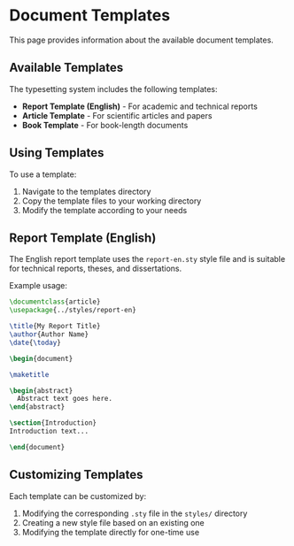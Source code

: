 # Document Templates

This page provides information about the available document templates.

## Available Templates

The typesetting system includes the following templates:

- **Report Template (English)** - For academic and technical reports
- **Article Template** - For scientific articles and papers
- **Book Template** - For book-length documents

## Using Templates

To use a template:

1. Navigate to the templates directory
2. Copy the template files to your working directory
3. Modify the template according to your needs

## Report Template (English)

The English report template uses the `report-en.sty` style file and is suitable for technical reports, theses, and dissertations.

Example usage:

```tex
\documentclass{article}
\usepackage{../styles/report-en}

\title{My Report Title}
\author{Author Name}
\date{\today}

\begin{document}

\maketitle

\begin{abstract}
  Abstract text goes here.
\end{abstract}

\section{Introduction}
Introduction text...

\end{document}
```

## Customizing Templates

Each template can be customized by:

1. Modifying the corresponding `.sty` file in the `styles/` directory
2. Creating a new style file based on an existing one
3. Modifying the template directly for one-time use
